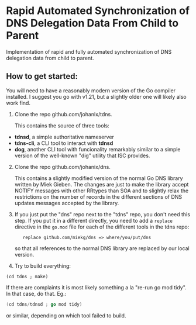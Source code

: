 # Rapid Automated Synchronization of DNS Delegation Data From Child to Parent

Implementation of rapid and fully automated synchronization of DNS delegation data from child to parent.

## How to get started:

You will need to have a reasonably modern version of the Go compiler installed. I suggest
you go with v1.21, but a slightly older one will likely also work find.

1. Clone the repo github.com/johanix/tdns.

   This contains the source of three tools:
  - **tdnsd**, a simple authoritative nameserver
  - **tdns-cli**, a CLI tool to interact with **tdnsd**
  - **dog**, another CLI tool with funcionality remarkably similar to a simple
    version of the well-known "dig" utility that ISC provides.

2. Clone the repo github.com/johanix/dns. 

   This contains a slightly modified version of the normal Go DNS library written by
   Miek Gieben. The changes are just to make the library accept NOTIFY messages with
   other RRtypes than SOA and to slightly relax the restrictions on the number of 
   records in the different sections of DNS updates messages accepted by the library.

3. If you just put the "dns" repo next to the "tdns" repo, you don't need this step.
   If you put it in a different directly, you need to add a `replace` directive in
   the `go.mod` file for each of the different tools in the tdns repo:

   ```
      replace github.com/miekg/dns => where/you/put/dns
   ```

   so that all references to the normal DNS library are replaced by our local version. 

4. Try to build everything:

```
(cd tdns ; make)
```
   If there are complaints it is most likely something a la "re-run go mod tidy". In
   that case, do that. Eg.:
```go
(cd tdns/tdnsd ; go mod tidy)
```
   or similar, depending on which tool failed to build.
